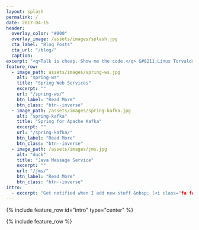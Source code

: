 ```yaml
---
layout: splash
permalink: /
date: 2017-04-15
header:
  overlay_color: "#000"
  overlay_image: /assets/images/splash.jpg
  cta_label: "Blog Posts"
  cta_url: "/blog/"
  caption:
excerpt: "<q>Talk is cheap. Show me the code.</q> &#8211;Linus Torvalds"
feature_row:
  - image_path: assets/images/spring-ws.jpg
    alt: "spring-ws"
    title: "Spring Web Services"
    excerpt: ""
    url: "/spring-ws/"
    btn_label: "Read More"
    btn_class: "btn--inverse"
  - image_path: /assets/images/spring-kafka.jpg
    alt: "spring-kafka"
    title: "Spring for Apache Kafka"
    excerpt: ""
    url: "/spring-kafka/"
    btn_label: "Read More"
    btn_class: "btn--inverse"
  - image_path: /assets/images/jms.jpg
    alt: "duck"
    title: "Java Message Service"
    excerpt: ""
    url: "/jms/"
    btn_label: "Read More"
    btn_class: "btn--inverse"
intro:
  - excerpt: "Get notified when I add new stuff &nbsp; [<i class="fa fa-twitter"></i> @CodeNotFoundcom](https://twitter.com/CodeNotFoundcom){: .btn .btn--twitter}"
---
```


{% include feature_row id="intro" type="center" %}

{% include feature_row %}
